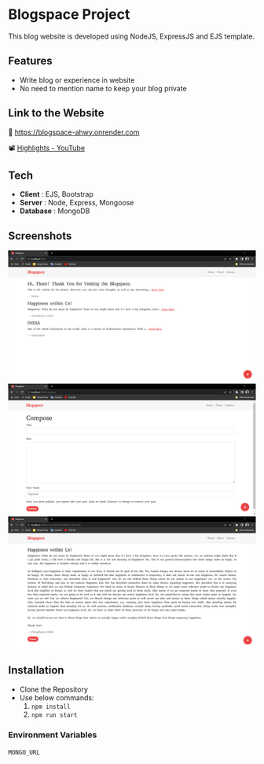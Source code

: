 # Blogspace Project

This blog website is developed using NodeJS, ExpressJS and EJS template.

## Features

- Write blog or experience in website
- No need to mention name to keep your blog private

## Link to the Website

🔗 https://blogspace-ahwy.onrender.com

📽️ [Highlights - YouTube](https://youtu.be/uXGScL9sbio)

## Tech

- **Client** : EJS, Bootstrap
- **Server** : Node, Express, Mongoose
- **Database** : MongoDB

## Screenshots

![home](./public/screenshots/Home.png)
![compose](./public/screenshots/Compose.png)
![blog](./public/screenshots/blog.png)

## Installation

- Clone the Repository
- Use below commands:
	1. ```npm install```
	2. ```npm run start```

### Environment Variables

```MONGO_URL```
